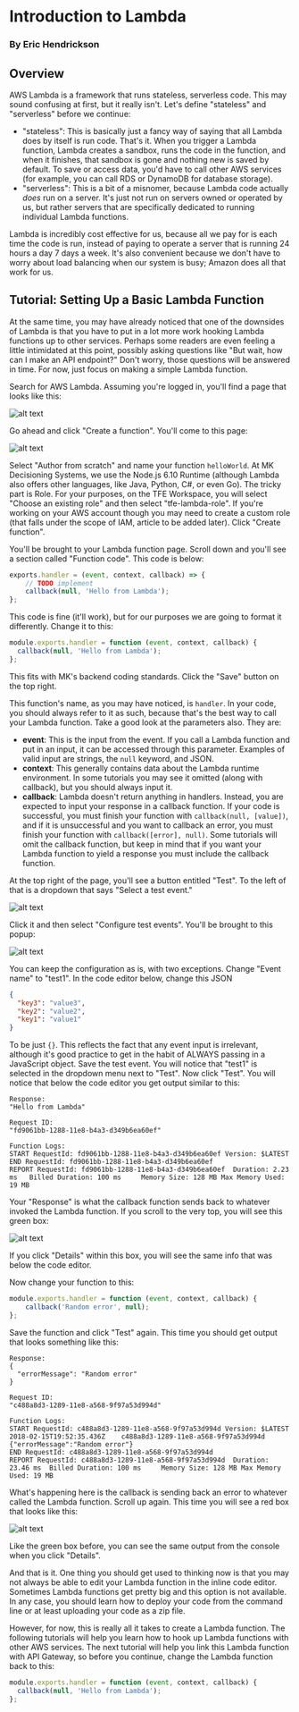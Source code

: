 # Introduction to Lambda

### By Eric Hendrickson

## Overview

AWS Lambda is a framework that runs stateless, serverless code. This may sound confusing at first, but it really isn't. Let's define "stateless" and "serverless" before we continue:

* "stateless": This is basically just a fancy way of saying that all Lambda does by itself is run code. That's it. When you trigger a Lambda function, Lambda creates a sandbox, runs the code in the function, and when it finishes, that sandbox is gone and nothing new is saved by default. To save or access data, you'd have to call other AWS services (for example, you can call RDS or DynamoDB for database storage).
* "serverless": This is a bit of a misnomer, because Lambda code actually *does* run on a server. It's just not run on servers owned or operated by us, but rather servers that are specifically dedicated to running individual Lambda functions.

Lambda is incredibly cost effective for us, because all we pay for is each time the code is run, instead of paying to operate a server that is running 24 hours a day 7 days a week. It's also convenient because we don't have to worry about load balancing when our system is busy; Amazon does all that work for us.

## Tutorial: Setting Up a Basic Lambda Function

At the same time, you may have already noticed that one of the downsides of Lambda is that you have to put in a lot more work hooking Lambda functions up to other services. Perhaps some readers are even feeling a little intimidated at this point, possibly asking questions like "But wait, how can I make an API endpoint?" Don't worry, those questions will be answered in time. For now, just focus on making a simple Lambda function.

Search for AWS Lambda. Assuming you're logged in, you'll find a page that looks like this:

![alt text](images/1.png)

Go ahead and click "Create a function". You'll come to this page:

![alt text](images/2.png)

Select "Author from scratch" and name your function `helloWorld`. At MK Decisioning Systems, we use the Node.js 6.10 Runtime (although Lambda also offers other languages, like Java, Python, C#, or even Go). The tricky part is Role. For your purposes, on the TFE Workspace, you will select "Choose an existing role" and then select "tfe-lambda-role". If you're working on your AWS account though you may need to create a custom role (that falls under the scope of IAM, article to be added later). Click "Create function".

You'll be brought to your Lambda function page. Scroll down and you'll see a section called "Function code". This code is below:

```javascript
exports.handler = (event, context, callback) => {
    // TODO implement
    callback(null, 'Hello from Lambda');
};
```

This code is fine (it'll work), but for our purposes we are going to format it differently. Change it to this:

```javascript
module.exports.handler = function (event, context, callback) {
  callback(null, 'Hello from Lambda');
};
```

This fits with MK's backend coding standards. Click the "Save" button on the top right.

This function's name, as you may have noticed, is `handler`. In your code, you should always refer to it as such, because that's the best way to call your Lambda function. Take a good look at the parameters also. They are:

* **event**: This is the input from the event. If you call a Lambda function and put in an input, it can be accessed through this parameter. Examples of valid input are strings, the `null` keyword, and JSON.
* **context**: This generally contains data about the Lambda runtime environment. In some tutorials you may see it omitted (along with callback), but you should always input it.
* **callback**: Lambda doesn't return anything in handlers. Instead, you are expected to input your response in a callback function. If your code is successful, you must finish your function with `callback(null, [value])`, and if it is unsuccessful and you want to callback an error, you must finish your function with `callback([error], null)`. Some tutorials will omit the callback function, but keep in mind that if you want your Lambda function to yield a response you must include the callback function.

At the top right of the page, you'll see a button entitled "Test". To the left of that is a dropdown that says "Select a test event."

![alt text](images/3.png)

Click it and then select "Configure test events". You'll be brought to this popup:

![alt text](images/4.png)

You can keep the configuration as is, with two exceptions. Change "Event name" to "test1". In the code editor below, change this JSON

```json
{
  "key3": "value3",
  "key2": "value2",
  "key1": "value1"
}
```

To be just `{}`. This reflects the fact that any event input is irrelevant, although it's good practice to get in the habit of ALWAYS passing in a JavaScript object. Save the test event. You will notice that "test1" is selected in the dropdown menu next to "Test". Now click "Test". You will notice that below the code editor you get output similar to this:

    Response:
    "Hello from Lambda"

    Request ID:
    "fd9061bb-1288-11e8-b4a3-d349b6ea60ef"

    Function Logs:
    START RequestId: fd9061bb-1288-11e8-b4a3-d349b6ea60ef Version: $LATEST
    END RequestId: fd9061bb-1288-11e8-b4a3-d349b6ea60ef
    REPORT RequestId: fd9061bb-1288-11e8-b4a3-d349b6ea60ef	Duration: 2.23 ms	Billed Duration: 100 ms 	Memory Size: 128 MB	Max Memory Used: 19 MB

Your "Response" is what the callback function sends back to whatever invoked the Lambda function. If you scroll to the very top, you will see this green box:

![alt text](images/5.png)

If you click "Details" within this box, you will see the same info that was below the code editor.

Now change your function to this:

```javascript
module.exports.handler = function (event, context, callback) {
    callback('Random error', null);
};
```

Save the function and click "Test" again. This time you should get output that looks something like this:

    Response:
    {
      "errorMessage": "Random error"
    }

    Request ID:
    "c488a8d3-1289-11e8-a568-9f97a53d994d"

    Function Logs:
    START RequestId: c488a8d3-1289-11e8-a568-9f97a53d994d Version: $LATEST
    2018-02-15T19:52:35.436Z	c488a8d3-1289-11e8-a568-9f97a53d994d	{"errorMessage":"Random error"}
    END RequestId: c488a8d3-1289-11e8-a568-9f97a53d994d
    REPORT RequestId: c488a8d3-1289-11e8-a568-9f97a53d994d	Duration: 23.46 ms	Billed Duration: 100 ms 	Memory Size: 128 MB	Max Memory Used: 19 MB

What's happening here is the callback is sending back an error to whatever called the Lambda function. Scroll up again. This time you will see a red box that looks like this:

![alt text](images/6.png)

Like the green box before, you can see the same output from the console when you click "Details".

And that is it. One thing you should get used to thinking now is that you may not always be able to edit your Lambda function in the inline code editor. Sometimes Lambda functions get pretty big and this option is not available. In any case, you should learn how to deploy your code from the command line or at least uploading your code as a zip file.

However, for now, this is really all it takes to create a Lambda function. The following tutorials will help you learn how to hook up Lambda functions with other AWS services. The next tutorial will help you link this Lambda function with API Gateway, so before you continue, change the Lambda function back to this:

```javascript
module.exports.handler = function (event, context, callback) {
  callback(null, 'Hello from Lambda');
};
```
